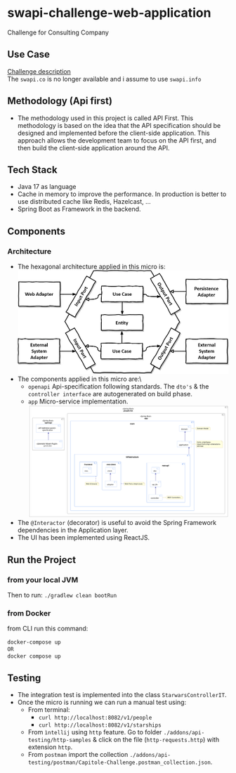 # swapi-challenge-web-application
Challenge for Consulting Company

## Use Case
[Challenge description](addons/docs/Software%20Engineer%20Quiz.pdf) \
The `swapi.co` is no longer available and i assume to use `swapi.info` 

## Methodology (Api first) 
- The methodology used in this project is called API First. This methodology is based on the idea that the API specification should be designed and implemented before the client-side application. This approach allows the development team to focus on the API first, and then build the client-side application around the API.

## Tech Stack
- Java 17 as language
- Cache in memory to improve the performance. In production is better to use distributed cache like Redis, Hazelcast, ...
- Spring Boot as Framework in the backend.

## Components
### Architecture
- The hexagonal architecture applied in this micro is:\
  ![](addons/docs/uml/architecture/hexagonal.png)
- The components applied in this micro are:\
    - `openapi` Api-specification following standards. The `dto's` & the `controller interface` are autogenerated on build phase.
    - `app` Micro-service implementation.
      ![](addons/docs/uml/architecture/architecture.svg)
- The `@Interactor` (decorator) is useful to avoid the Spring Framework dependencies in the Application layer.
- The UI has been implemented using ReactJS.

## Run the Project
### from your local JVM
Then to run:
````./gradlew clean bootRun````

### from Docker
from CLI run this command:
````
docker-compose up
OR
docker compose up
````

## Testing
- The integration test is implemented into the class `StarwarsControllerIT`.
- Once the micro is running we can run a manual test using:
    - From terminal:
      - `curl http://localhost:8082/v1/people`
      - `curl http://localhost:8082/v1/starships`
    - From `ìntellij` using `http` feature. Go to folder `./addons/api-testing/http-samples` & click on the file (`http-requests.http`) with extension `http`.
    - From `postman` import the collection `./addons/api-testing/postman/Capitole-Challenge.postman_collection.json`. 

